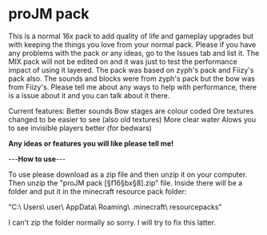 # proJM pack
This is a normal 16x pack to add quality of life and gameplay upgrades but with keeping the things you love from your normal pack.
Please if you have any problems with the pack or any ideas, go to the Issues tab and list it.
The MIX pack will not be edited on and it was just to test the performance impact of using it layered. 
The pack was based on zyph's pack and Fiizy's pack also. The sounds and blocks were from zyph's pack but the bow was from Fiizy's.
Please tell me about any ways to help with performance, there is a issue about it and you can talk about it there.

Current features:
Better sounds
Bow stages are colour coded
Ore textures changed to be easier to see (also old textures)
More clear water
Alows you to see invisible players better (for bedwars)

**Any ideas or features you will like please tell me!**

---**How to use**---

To use please download as a zip file and then unzip it on your computer. Then unzip the "proJM pack [§f16§bx§8].zip" file. 
Inside there will be a folder and put it in the minecraft resource pack folder:

"C:\ Users\ user\ AppData\ Roaming\ .minecraft\ resourcepacks"

I can't zip the folder normally so sorry. I will try to fix this latter.
